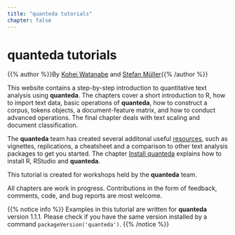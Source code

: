 ```yaml
---
title: "quanteda tutorials"
chapter: false
---
```

# quanteda tutorials

{{% author %}}By [Kohei Watanabe](http://koheiw.net) and [Stefan Müller](http://muellerstefan.net){{% /author %}} 

This website contains a step-by-step introduction to quantitative text analysis using **quanteda**. The chapters cover a short introduction to R, how to import text data, basic operations of **quanteda**, how to construct a corpus, tokens objects, a document-feature matrix, and how to conduct advanced operations. The final chapter deals with text scaling and document classification.

The **quanteda** team has created several additonal useful [resources](http://quanteda.io/help/), such as vignettes, replications, a cheatsheet and a comparison to other text analysis packages to get you started. The chapter [Install quanteda](introduction/install) explains how to install R, RStudio and **quanteda**.

This tutorial is created for workshops held by the **quanteda** team.

All chapters are work in progress. Contributions in the form of feedback, comments, code, and bug reports are most welcome.

{{% notice info %}}
Examples in this tutorial are written for **quanteda** version 1.1.1. Please check if you have the same version installed by a command `packageVersion('quanteda')`. 
{{% /notice %}}
